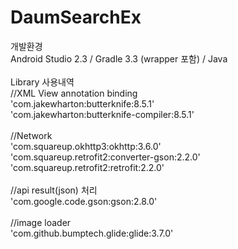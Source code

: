 # DaumSearchEx
개발환경<br>
Android Studio 2.3  /  Gradle 3.3 (wrapper 포함)  /  Java<br>
<br>
Library 사용내역<br>
//XML View annotation binding<br>
'com.jakewharton:butterknife:8.5.1'<br>
'com.jakewharton:butterknife-compiler:8.5.1'<br>
<br>
//Network<br>
'com.squareup.okhttp3:okhttp:3.6.0'<br>
'com.squareup.retrofit2:converter-gson:2.2.0'<br>
'com.squareup.retrofit2:retrofit:2.2.0'<br>
<br>
//api result(json) 처리<br>
'com.google.code.gson:gson:2.8.0'<br>
<br>
//image loader<br>
'com.github.bumptech.glide:glide:3.7.0'
